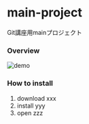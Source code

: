 # main-project
Git講座用mainプロジェクト

### Overview
![demo](images/video.gif)

### How to install
1. download xxx
2. install yyy
3. open zzz

